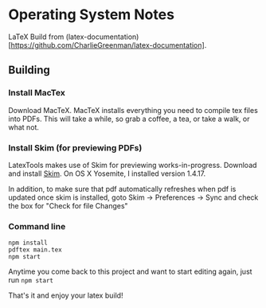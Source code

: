 # Operating System Notes

LaTeX Build from (latex-documentation)[https://github.com/CharlieGreenman/latex-documentation].

## Building

### Install MacTex ###

Download MacTeX. MacTeX installs everything you need to compile tex files into
PDFs. This will take a while, so grab a coffee, a tea, or take a walk, or what
not.

### Install Skim (for previewing PDFs) ###

LatexTools makes use of Skim for previewing works-in-progress.
Download and install [Skim](http://skim-app.sourceforge.net/).
On OS X Yosemite, I installed version 1.4.17.

In addition, to make sure that pdf automatically refreshes when pdf is updated
once skim is installed, goto Skim -> Preferences -> Sync and check the box for
"Check for file Changes"

### Command line ###
```
npm install
pdftex main.tex
npm start
```

Anytime you come back to this project and want to start editing again, just run
`npm start`

That's it and enjoy your latex build!
